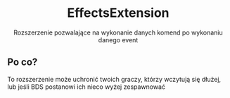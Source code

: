 <div align="center">

# EffectsExtension

Rozszerzenie pozwalające na wykonanie danych komend po wykonaniu danego event

</div>

## Po co?

To rozszerzenie może uchronić twoich graczy, którzy wczytują się dłużej, lub jeśli BDS postanowi ich nieco wyżej
zespawnować
